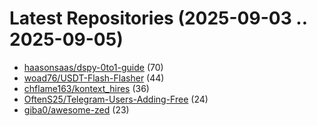 # Latest Repositories (2025-09-03 .. 2025-09-05)

- [haasonsaas/dspy-0to1-guide](https://github.com/haasonsaas/dspy-0to1-guide) (70)
- [woad76/USDT-Flash-Flasher](https://github.com/woad76/USDT-Flash-Flasher) (44)
- [chflame163/kontext_hires](https://github.com/chflame163/kontext_hires) (36)
- [OftenS25/Telegram-Users-Adding-Free](https://github.com/OftenS25/Telegram-Users-Adding-Free) (24)
- [giba0/awesome-zed](https://github.com/giba0/awesome-zed) (23)
